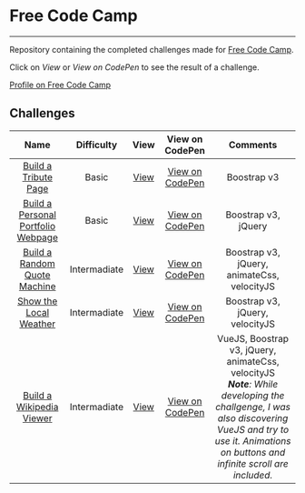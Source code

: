 # Free Code Camp
---------------------------------------

Repository containing the completed challenges made for [Free Code Camp](http://www.freecodecamp.com).

Click on <em>View</em> or <em>View on CodePen</em> to see the result of a challenge.

[Profile on Free Code Camp](https://www.freecodecamp.com/aifrak "Profile")

## Challenges
| Name          | Difficulty    | View          | View on CodePen | Comments |
|:------------:|:-------------:|:--------------:|:---------------:|:--------:|
| [Build a Tribute Page](https://www.freecodecamp.com/challenges/build-a-tribute-page) | Basic | [View](https://aifrak.github.io/free-code-camp/front-end/basic/01-tribute-page/ "Tribute Page") | [View on CodePen](https://codepen.io/aifrak/pen/xVMmPO "Tribute Page on CodePen") | Boostrap v3 |
| [Build a Personal Portfolio Webpage](https://www.freecodecamp.com/challenges/build-a-personal-portfolio-webpage) | Basic | [View](https://aifrak.github.io/free-code-camp/front-end/basic/02-portfolio/ "Portfolio") | [View on CodePen](https://codepen.io/aifrak/pen/BKgeGV "Portfolio on CodePen") | Boostrap v3, jQuery |
| [Build a Random Quote Machine](https://www.freecodecamp.com/challenges/build-a-random-quote-machine) | Intermadiate | [View](https://aifrak.github.io/free-code-camp/front-end/intermadiate/01-random-quote-machine/ "Random Quote Machine") | [View on CodePen](https://codepen.io/aifrak/pen/pbyboy "Random Quote Machine on CodePen") | Boostrap v3, jQuery, animateCss, velocityJS |
| [Show the Local Weather](https://www.freecodecamp.com/challenges/show-the-local-weather) | Intermadiate | [View](https://aifrak.github.io/free-code-camp/front-end/intermadiate/02-local-weather/ "Local Weather") | [View on CodePen](https://codepen.io/aifrak/pen/NrdXBq "Local Weather on CodePen") | Boostrap v3, jQuery, velocityJS |
| [Build a Wikipedia Viewer](https://www.freecodecamp.com/challenges/build-a-wikipedia-viewer) | Intermadiate | [View](https://aifrak.github.io/free-code-camp/front-end/intermadiate/03-wikipedia-viewer/ "Wikipedia Viewer") | [View on CodePen](https://codepen.io/aifrak/pen/aWQpzZ "Wikipedia Viewer on CodePen") | VueJS, Boostrap v3, jQuery, animateCss, velocityJS <br> <em><b>Note</b>: While developing the challgenge, I was also discovering VueJS and try to use it. Animations on buttons and infinite scroll are included.</em> |
